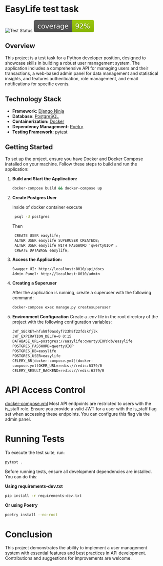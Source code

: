 # EasyLife test task
![Test Status](https://github.com/krch-su/easylife/actions/workflows/ci.yml/badge.svg)
![Coverage Status](./.github/coverage.svg)


## Overview

This project is a test task for a Python developer position, designed to showcase skills in building a robust user management system. The application includes a comprehensive API for managing users and their transactions, a web-based admin panel for data management and statistical insights, and features authentication, role management, and email notifications for specific events.

## Technology Stack

- **Framework:** [Django Ninja](https://django-ninja.rest-framework.com/)
- **Database:** [PostgreSQL](https://www.postgresql.org/)
- **Containerization:** [Docker](https://www.docker.com/)
- **Dependency Management:** [Poetry](https://python-poetry.org/)
- **Testing Framework:** [pytest](https://docs.pytest.org/en/stable/)

## Getting Started

To set up the project, ensure you have Docker and Docker Compose installed on your machine. Follow these steps to build and run the application:

1. **Build and Start the Application:**
    ```bash
    docker-compose build && docker-compose up
    ```
2. **Create Postgres User**

   Inside of docker container execute
   ```bash
    psql -U postgres
    ```
   
   Then
   ```postgres-sql   
    CREATE USER easylife;
    ALTER USER easylife SUPERUSER CREATEDB;
    ALTER USER easylife WITH PASSWORD 'qwertyUIOP';
    CREATE DATABASE easylife;
   ```

3. **Access the Application:**
    ```
    Swagger UI: http://localhost:8010/api/docs
    Admin Panel: http://localhost:8010/admin
    ```
   
4. **Creating a Superuser**

   After the application is running, create a superuser with the following command:

   ```bash
   docker-compose exec manage.py createsuperuser
   ```

5. **Environment Configuration**
Create a .env file in the root directory of the project with the following configuration variables:

   ```dotenv
   JWT_SECRET=hfuh8f0asdyf723h8f22fdskfjlk
   JWT_EXPIRATION_DELTA=0 0:15
   DATABASE_URL=postgres://easylife:qwertyUIOP@db/easylife
   POSTGRES_PASSWORD=qwertyUIOP
   POSTGRES_DB=easylife
   POSTGRES_USER=easylife
   CELERY_BR[docker-compose.yml](docker-compose.yml)OKER_URL=redis://redis:6379/0
   CELERY_RESULT_BACKEND=redis://redis:6379/0
   ```

# API Access Control
[docker-compose.yml](docker-compose.yml)
Most API endpoints are restricted to users with the is_staff role. Ensure you provide a valid JWT for a user with the is_staff flag set when accessing these endpoints. You can configure this flag via the admin panel.

# Running Tests
To execute the test suite, run:

```bash
pytest .
```

Before running tests, ensure all development dependencies are installed. You can do this:

**Using requirements-dev.txt**
```bash
pip install -r requirements-dev.txt
```


**Or using Poetry**
```bash
poetry install --no-root
```

# Conclusion
This project demonstrates the ability to implement a user management system with essential features and best practices in API development. Contributions and suggestions for improvements are welcome.

